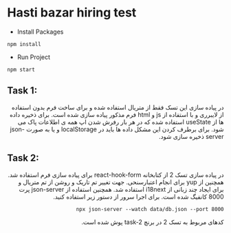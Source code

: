 # Hasti bazar hiring test

- Install Packages

```
npm install
```

- Run Project

```
npm start
```

## Task 1:

<div dir='rtl' align='right'>
در پیاده سازی این تسک فقط از متریال استفاده شده و برای ساخت فرم بدون استفاده از لایبرری و با استفاده از js و html فرم مذکور پیاده سازی شده است.
برای ذخیره داده ها از useState استفاده شده که در هر بار رفرش شدن اپ همه ی اطلاعات پاک می شود.
برای برطرف کردن این مشکل داده ها باید در localStorage و یا به صورت json-server ذخیره سازی شود.
</div>

## Task 2:

<div dir='rtl' align='right'>
در پیاده سازی تسک 2 از کتابخانه react-hook-form برای پیاده سازی فرم استفاده شد. همچنین از yup برای انجام اعتبارسنحی.
جهت تغییر تم تاریک و روشن از تم متریال و برای ایجاد چند زبانی از i18next استفاده شد.
همچنین استفاده از json-server پرت 8000 کانفیگ شده است.
برای اجرا سرور از دستور زیر استفاده کنید.

```
npx json-server --watch data/db.json --port 8000
```

کدهای مربوط به تسک 2 در برنچ task-2 پوش شده است.
</div>